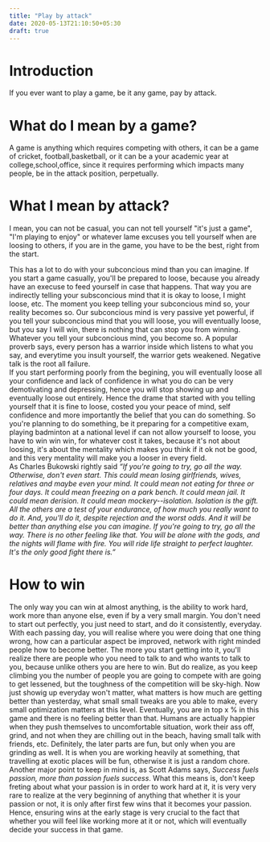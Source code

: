 ```yaml
---
title: "Play by attack"
date: 2020-05-13T21:10:50+05:30
draft: true
---
```

# Introduction
If you ever want to play a game, be it any game, pay by attack. 
# What do I mean by a game?  
A game is anything which requires competing with others, it can be a game of cricket, football,basketball, or it can be a your academic year at college,school,office, since it requires performing which impacts many people, be in the attack position, perpetually.  
# What I mean by attack?  
I mean, you can not be casual, you can not tell yourself "it's just a game", "I'm playing to enjoy" or whatever lame excuses you tell yourself when are loosing to others, if you are in the game, you have to be the best, right from the start.  

This has a lot to do with your subconcious mind than you can imagine. If you start a game casually, you'll be prepared to loose, because you already have an execuse to feed yourself in case that happens. That way you are indirectly telling your subsconcious mind that it is okay to loose, I might loose, etc. The moment you keep telling your subconcious mind so, your reality becomes so. Our subconcious mind is very passive yet powerful, if you tell your subconcious mind that you will loose, you will eventually loose, but you say I will win, there is nothing that can stop you from winning. Whatever you tell your subconcious mind, you become so. A popular proverb says, every person has a warrior inside which listens to what you say, and everytime you insult yourself, the warrior gets weakened. Negative talk is the root all failure.  
If you start performing poorly from the begining, you will eventually loose all your confidence and lack of confidence in what you do can be very demotivating and depressing, hence you will stop showing up and eventually loose out entirely. Hence the drame that started with you telling yourself that it is fine to loose, costed you your peace of mind, self confidence and more importantly the belief that you can do something. So you're planning to do something, be it preparing for a competitive exam, playing badminton at a national level if can not allow yourself to loose, you have to win win win, for whatever cost it takes, because it's not about loosing, it's about the mentality which makes you think if it ok not be good, and this very mentality will make you a looser in every field.  
As Charles Bukowski rightly said
	*“If you're going to try, go all the way. Otherwise, don't even start. This could mean losing girlfriends, wives, relatives and maybe even your mind. It could mean not eating for three or four days. It could mean freezing on a park bench. It could mean jail. It could mean derision. It could mean mockery--isolation. Isolation is the gift. All the others are a test of your endurance, of how much you really want to do it. And, you'll do it, despite rejection and the worst odds. And it will be better than anything else you can imagine. If you're going to try, go all the way. There is no other feeling like that. You will be alone with the gods, and the nights will flame with fire. You will ride life straight to perfect laughter. It's the only good fight there is.”*  

# How to win  
The only way you can win at almost anything, is the ability to work hard, work more than anyone else, even if by a very small margin. You don't need to start out perfectly, you just need to start, and do it consistently, everyday. With each passing day, you will realise where you were doing that one thing wrong, how can a particular aspect be improved, network with right minded people how to become better. The more you start getting into it, you'll realize there are people who you need to talk to and who wants to talk to you, because unlike others you are here to win. But do realize, as you keep climbing you the number of people you are going to compete with are going to get lessened, but the toughness of the competition will be sky-high. Now just showig up everyday won't matter, what matters is how much are getting better than yesterday, what small small tweaks are you able to make, every small optimization matters at this level. Eventually, you are in top x % in this game and there is no feeling better than that. Humans are actually happier when they push themselves to uncomfortable situation, work their ass off, grind, and not when they are chilling out in the beach, having small talk with friends, etc. Definitely, the later parts are fun, but only when you are grinding as well. It is when you are working heavily at something,  that travelling at exotic places will be fun, otherwise it is just a random chore.   
Another major point to keep in mind is, as Scott Adams says, *Success fuels passion, more than passion fuels success*. What this means is, don't keep freting about what your passion is in order to work hard at it, it is very very rare to realize at the very beginning of anything that whether it is your passion or not, it is only after first few wins that it becomes your passion. Hence, ensuring wins at the early stage is very crucial to the fact that whether you will feel like working more at it or not, which will eventually decide your success in that game. 


